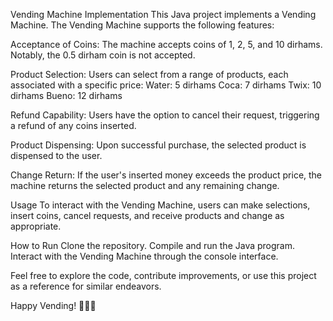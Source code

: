 Vending Machine Implementation
This Java project implements a Vending Machine. The Vending Machine supports the following features:

Acceptance of Coins:
The machine accepts coins of 1, 2, 5, and 10 dirhams. Notably, the 0.5 dirham coin is not accepted.

Product Selection:
Users can select from a range of products, each associated with a specific price:
Water: 5 dirhams
Coca: 7 dirhams
Twix: 10 dirhams
Bueno: 12 dirhams

Refund Capability:
Users have the option to cancel their request, triggering a refund of any coins inserted.

Product Dispensing:
Upon successful purchase, the selected product is dispensed to the user.

Change Return:
If the user's inserted money exceeds the product price, the machine returns the selected product and any remaining change.

Usage
To interact with the Vending Machine, users can make selections, insert coins, cancel requests, and receive products and change as appropriate.

How to Run
Clone the repository.
Compile and run the Java program.
Interact with the Vending Machine through the console interface.

Feel free to explore the code, contribute improvements, or use this project as a reference for similar endeavors.

Happy Vending! 🍬🥤🍫
